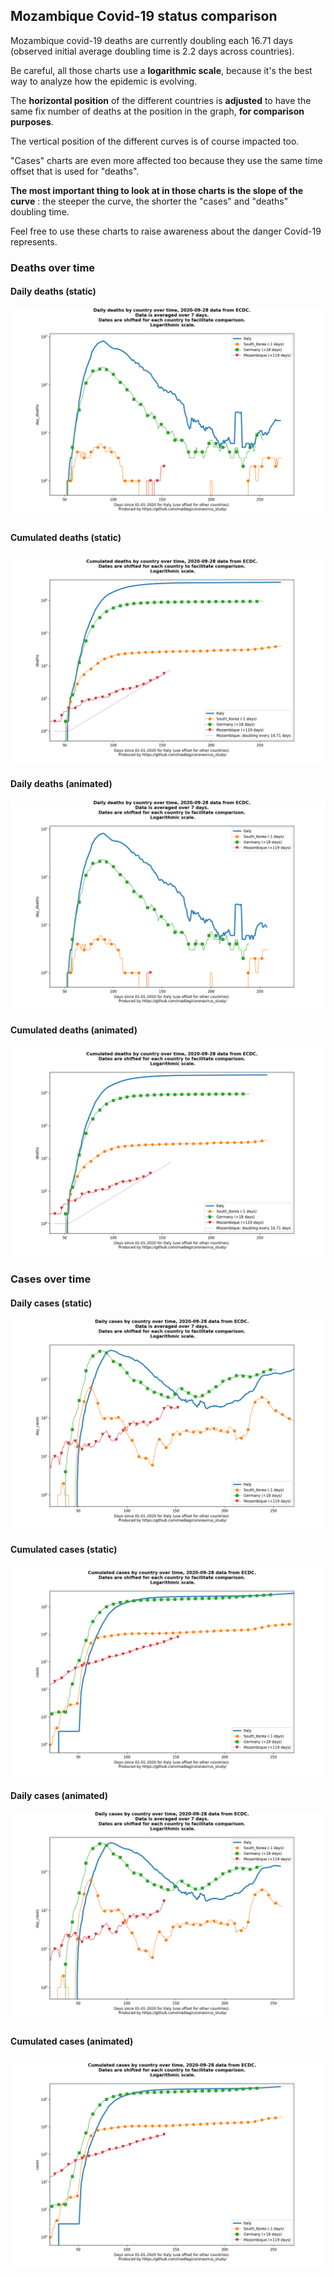 ## Mozambique Covid-19 status comparison 

Mozambique covid-19 deaths are currently doubling each 16.71 days (observed initial average doubling time is 2.2 days across countries).



Be careful, all those charts use a **logarithmic scale**, because it's the best way to analyze how the epidemic is evolving.
 
The **horizontal position** of the different countries is **adjusted** to have the same fix number of deaths at the position in the graph, **for comparison purposes**.

The vertical position of the different curves is of course impacted too.

"Cases" charts are even more affected too because they use the same time offset that is used for "deaths".

**The most important thing to look at in those charts is the slope of the curve** : the steeper the curve, the shorter the "cases" and "deaths" doubling time.

Feel free to use these charts to raise awareness about the danger Covid-19 represents. 


 
### Deaths over time
 
#### Daily deaths (static)
![Mozambique covid-19 daily deaths static chart](https://raw.githubusercontent.com/madlag/coronavirus_study/master/notebooks/graphs/2020-09-28/countries/Mozambique/2020-09-28_Mozambique_day_deaths.png "Mozambique covid-19 day_deaths static chart")   
 
#### Cumulated deaths (static)
![Mozambique covid-19 cumulated deaths static chart](https://raw.githubusercontent.com/madlag/coronavirus_study/master/notebooks/graphs/2020-09-28/countries/Mozambique/2020-09-28_Mozambique_deaths.png "Mozambique covid-19 deaths static chart")   
 
#### Daily deaths (animated)
![Mozambique covid-19 daily deaths animated chart](https://raw.githubusercontent.com/madlag/coronavirus_study/master/notebooks/graphs/2020-09-28/countries/Mozambique/2020-09-28_Mozambique_day_deaths.gif "Mozambique covid-19 day_deaths animated chart")   
 
#### Cumulated deaths (animated)
![Mozambique covid-19 cumulated deaths animated chart](https://raw.githubusercontent.com/madlag/coronavirus_study/master/notebooks/graphs/2020-09-28/countries/Mozambique/2020-09-28_Mozambique_deaths.gif "Mozambique covid-19 deaths animated chart")   

 
### Cases over time
 
#### Daily cases (static)
![Mozambique covid-19 daily cases static chart](https://raw.githubusercontent.com/madlag/coronavirus_study/master/notebooks/graphs/2020-09-28/countries/Mozambique/2020-09-28_Mozambique_day_cases.png "Mozambique covid-19 day_cases static chart")   
 
#### Cumulated cases (static)
![Mozambique covid-19 cumulated cases static chart](https://raw.githubusercontent.com/madlag/coronavirus_study/master/notebooks/graphs/2020-09-28/countries/Mozambique/2020-09-28_Mozambique_cases.png "Mozambique covid-19 cases static chart")   
 
#### Daily cases (animated)
![Mozambique covid-19 daily cases animated chart](https://raw.githubusercontent.com/madlag/coronavirus_study/master/notebooks/graphs/2020-09-28/countries/Mozambique/2020-09-28_Mozambique_day_cases.gif "Mozambique covid-19 day_cases animated chart")   
 
#### Cumulated cases (animated)
![Mozambique covid-19 cumulated cases animated chart](https://raw.githubusercontent.com/madlag/coronavirus_study/master/notebooks/graphs/2020-09-28/countries/Mozambique/2020-09-28_Mozambique_cases.gif "Mozambique covid-19 cases animated chart")   

